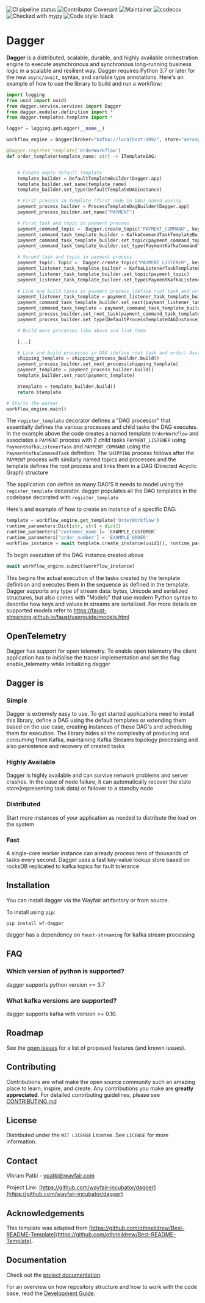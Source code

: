 ![CI pipeline status](https://github.com/wayfair-incubator/dagger/workflows/CI/badge.svg?branch=main)
![Contributor Covenant](https://img.shields.io/badge/Contributor%20Covenant-2.0-4baaaa.svg)
![Maintainer](https://img.shields.io/badge/Maintainer-Wayfair-7F187F)
![codecov](https://codecov.io/gh/wayfair-incubator/dagger/branch/main/graph/badge.svg)
![Checked with mypy](https://img.shields.io/badge/mypy-checked-blue)
![Code style: black](https://img.shields.io/badge/code%20style-black-black.svg)

# Dagger

**Dagger** is a distributed, scalable, durable, and highly available orchestration engine to execute asynchronous and
synchronous long-running business logic in a scalable and resilient way.
Dagger requires Python 3.7 or later for the new `async/await`_ syntax, and variable type annotations.
Here's an example of how to use the library to build and run a workflow:

```python
import logging
from uuid import uuid1
from dagger.service.services import Dagger
from dagger.modeler.definition import *
from dagger.templates.template import *

logger = logging.getLogger(__name__)

workflow_engine = Dagger(broker="kafka://localhost:9092", store="aerospike://", datadir="/tmp/data/")

@Dagger.register_template('OrderWorkflow')
def order_template(template_name: str) -> ITemplateDAG:


    # Create empty default Template
    template_builder = DefaultTemplateBuilder(Dagger.app)
    template_builder.set_name(template_name)
    template_builder.set_type(DefaultTemplateDAGInstance)

    # First process in template (first node in DAG) named waving
    payment_process_builder = ProcessTemplateDagBuilder(Dagger.app)
    payment_process_builder.set_name("PAYMENT")

    # First task and topic in payment process
    payment_command_topic =  Dagger.create_topic("PAYMENT_COMMAND", key_type=bytes, value_type=bytes)
    payment_command_task_template_builder = KafkaCommandTaskTemplateBuilder(Dagger.app)
    payment_command_task_template_builder.set_topic(payment_command_topic)
    payment_command_task_template_builder.set_type(PaymentKafkaCommandTask)

    # Second task and topic in payment process
    payment_topic: Topic =  Dagger.create_topic("PAYMENT_LISTENER", key_type=bytes, value_type=bytes)
    payment_listener_task_template_builder = KafkaListenerTaskTemplateBuilder(Dagger.app)
    payment_listener_task_template_builder.set_topic(payment_topic)
    payment_listener_task_template_builder.set_type(PaymentKafkaListenerTask)
    
    # Link and build tasks in payment process (define root task and order, essentially just created a child DAG inside the parent DAG)
    payment_listener_task_template = payment_listener_task_template_builder.build()
    payment_command_task_template_builder.set_next(payment_listener_task_template)
    payment_command_task_template = payment_command_task_template_builder.build()
    payment_process_builder.set_root_task(payment_command_task_template)
    payment_process_builder.set_type(DefaultProcessTemplateDAGInstance)

    # Build more processes like above and link them

    [...]

    # Link and build processes in DAG (define root task and order) Assuming one more process called "SHIPPING" was created, this would be the flow:
    shipping_template = shipping_process_builder.build()
    payment_process_builder.set_next_process(shipping_template)
    payment_template = payment_process_builder.build()
    template_builder.set_root(payment_template)

    btemplate = template_builder.build()
    return btemplate

# Starts the worker
workflow_engine.main()
```

The ``register_template`` decorator defines a "DAG processor" that essentially defines the various processes and child
tasks the DAG executes. In the example above the code creates a named template ``OrderWorkflow``  and associates
a ``PAYMENT`` process with 2 child tasks ``PAYMENT_LISTENER`` using ``PaymentKafkaListenerTask`` and ``PAYMENT_COMMAND``
using the ``PaymentKafkaCommandTask`` definition. The ``SHIPPING`` process follows after the ``PAYMENT`` process with
similarly named topics and processes and the template defines the root process and links them in a
DAG (Directed Acyclic Graph) structure

The application can define as many DAG'S it needs to model using the ``register_template``
decorator. dagger populates all the DAG templates in the codebase decorated with `register_template`

Here's and example of how to create an instance of a specific DAG:

```python
template = workflow_engine.get_template('OrderWorkflow')
runtime_parameters:Dict[str, str] = dict()
runtime_parameters['customer_name']= `EXAMPLE_CUSTOMER`
runtime_parameters['order_number'] = 'EXAMPLE_ORDER' 
workflow_instance = await template.create_instance(uuid1(), runtime_parameters)
```

To begin execution of the DAG instance created above

```python
await workflow_engine.submit(workflow_instance)
```

This begins the actual execution of the tasks created by the template definition and executes them in the sequence as
defined in the template.
Dagger supports any type of stream data: bytes, Unicode and serialized structures, but also comes with "Models" that use
modern Python syntax to describe how keys and values in streams are serialized. For more details on supported models
refer to
<https://faust-streaming.github.io/faust/userguide/models.html>

## OpenTelemetry

Dagger has support for open telemetry. To enable open telemetry the client application has to initialise the tracer
implementation and set the flag enable_telemetry while initializing dagger

## Dagger is

### Simple

Dagger is extremely easy to use. To get started applications need to install this library, define a DAG using the
default templates or extending them based on the use case, creating instances of these DAG's and scheduling them for
execution. The library hides all the complexity of producing and consuming from Kafka, maintaining Kafka Streams
topology processing and also persistence and recovery of created tasks

### Highly Available

Dagger is highly available and can survive network problems and server crashes. In the case of node failure, it can
automatically recover the state store(representing task data)
or failover to a standby node

### Distributed

Start more instances of your application as needed to distribute the load on the system

### Fast

A single-core worker instance can already process tens of thousands of tasks every second. Dagger uses a fast key-value
lookup store based on rocksDB replicated to kafka topics for fault tolerance

## Installation

You can install dagger via the Wayfair artifactory or from source.

To install using `pip`:

```shell
pip install wf-dagger
```

dagger has a dependency on `faust-streaming` for kafka stream processing

## FAQ

### Which version of python is supported?

dagger supports python version >= 3.7

### What kafka versions are supported?

dagger supports kafka with version >= 0.10.

## Roadmap

See the [open issues](https://github.com/wayfair-incubator/dagger/issues) for a list of proposed features (and known
issues).

## Contributing

Contributions are what make the open source community such an amazing place to learn, inspire, and create. Any
contributions you make are **greatly appreciated**. For detailed contributing guidelines, please
see [CONTRIBUTING.md](CONTRIBUTING.md)

## License

Distributed under the `MIT LICENSE` License. See `LICENSE` for more information.

## Contact

Vikram Patki - vpatki@wayfair.com

Project Link: [https://github.com/wayfair-incubator/dagger](https://github.com/wayfair-incubator/dagger)

## Acknowledgements

This template was adapted from
[https://github.com/othneildrew/Best-README-Template](https://github.com/othneildrew/Best-README-Template).

## Documentation

Check out the [project documentation][dagger-docs].

For an overview on how repository structure and how to work with the code base, read the
[Development Guide][development-docs].

[dagger-docs]: https://wayfair-incubator.github.io/dagger/latest/
[development-docs]: https://wayfair-incubator.github.io/dagger/latest/development-guide/
